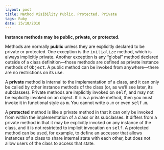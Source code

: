 ```yaml
---
layout: post
title: Method Visibility Public, Protected, Private
tags: Ruby
date: 25/10/2010
---
```


<div class="entry">

  <p class="docText"><strong>Instance<a name="ch07-methodsvisibility"></a><a name="I_indexterm7_d1e24327"></a>
    methods<a name="ch07-publicmethod"></a><a name="ch07-private"></a><a name="ch07-protected"></a><a name="may be"></a>
    may be&nbsp;<span class="docEmphasis">public</span>,&nbsp;<span class="docEmphasis">private</span>,
    or&nbsp;<span class="docEmphasis">protected</span></strong><a name="other object"></a>.</p>

  <p class="docText">
  </p>

  <p class="docText"><a name="public unless"></a>Methods are normally <strong>public</strong> unless they are explicitly
    declared to be private or protected. One exception is the&nbsp;<tt>initialize</tt>
    method<a name="I_indexterm7_d1e24354"></a><a name="any "></a>, which is always implicitly private. Another exception
    is any “global” method<a name="I_indexterm7_d1e24360"></a><a name="class definition"></a> declared outside of a
    class definition—those methods are defined as private instance methods
    of&nbsp;<tt>Object</tt><a name="be invoked"></a>. A public method can be invoked from anywhere—there are no
    restrictions on its use.</p>

  <p class="docText"><a name="of a"></a>A <strong>private</strong> method is internal to the implementation of a class,
    and it can only be called by other instance methods of the class (or, as we’ll see later, its subclasses). Private
    methods are implicitly invoked on&nbsp;<tt>self</tt><a name="an object"></a>, and may not be explicitly invoked on
    an object. If&nbsp;<tt>m</tt> is a private method, then you must invoke it in<a name="I_indexterm7_d1e24377"></a>
    <span class="docEmphasis">functional style</span> as&nbsp;<tt>m</tt>. You cannot write&nbsp;<tt>o.m</tt> or even&nbsp;<tt>self.m</tt>.
  </p>

  <p class="docText"><a name="in that"></a>A <strong>protected</strong> method is like a private method in that it can
    only be invoked from within the implementation of a class or its subclasses. It differs from a private method in
    that it may be explicitly invoked on any instance of the class, and it is not restricted to implicit invocation&nbsp;<a name="I_indexterm7_d1e24396"></a>on&nbsp;<tt>self</tt><a name="to define"></a>.
    A protected method can be used, for example, to define an accessor that allows instances of a class to share
    internal state with each other, but does not allow users of the class to access that state.</p>

  <p class="docText">
  </p>

  <p class="docText">


  </p>


</div>
